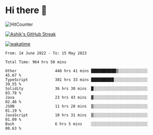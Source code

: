 # Hi there 👋

![HitCounter](https://hits.seeyoufarm.com/api/count/incr/badge.svg?url=https%3A%2F%2Fgithub.com%2Fashrhmn1212%2Fhit-counter)

<!-- ![Contribution Graph](https://github-readme-activity-graph.cyclic.app/graph?username=ashrhmn) -->


<!-- [![Top Langs](https://github-readme-stats.vercel.app/api/top-langs/?username=ashrhmn&layout=compact&theme=synthwave&langs_count=10&card_width=445)](https://github.com/anuraghazra/github-readme-stats) -->

[![Ashik's GitHub Streak](https://github-readme-streak-stats.herokuapp.com/?user=ashrhmn&theme=blood&fire=DD7F1C&background=151515&dates=9f9f9f&border=DD2727)](https://git.io/streak-stats)

<!-- ![Ashik's GitHub stats](https://github-readme-stats.vercel.app/api/?username=ashrhmn&show_icons=true&title_color=fff&icon_color=79ff97&text_color=9f9f9f&bg_color=151515) -->

[![wakatime](https://wakatime.com/badge/user/3df86613-ba63-4631-8e65-0ff18e7becad.svg)](https://wakatime.com/@3df86613-ba63-4631-8e65-0ff18e7becad)

<!--START_SECTION:waka-->

```text
From: 14 June 2022 - To: 15 May 2023

Total Time: 964 hrs 50 mins

Other                 440 hrs 41 mins ███████████▒░░░░░░░░░░░░░   45.67 %
TypeScript            381 hrs 33 mins ██████████░░░░░░░░░░░░░░░   39.55 %
Solidity              36 hrs 30 mins  █░░░░░░░░░░░░░░░░░░░░░░░░   03.78 %
Java                  23 hrs 43 mins  ▓░░░░░░░░░░░░░░░░░░░░░░░░   02.46 %
JSON                  11 hrs 28 mins  ▒░░░░░░░░░░░░░░░░░░░░░░░░   01.19 %
JavaScript            10 hrs 31 mins  ▒░░░░░░░░░░░░░░░░░░░░░░░░   01.09 %
Bash                  6 hrs 5 mins    ░░░░░░░░░░░░░░░░░░░░░░░░░   00.63 %
```

<!--END_SECTION:waka-->


<!--### Most Used Languages
<img src="https://wakatime.com/share/@ashrhmn/24ecb986-5bf8-4607-af7f-0aab08908d8c.png" />

### Favourite Tools
<img src="https://wakatime.com/share/@ashrhmn/f4e08015-f3bc-460a-9228-95a3ba11c604.png" />-->
